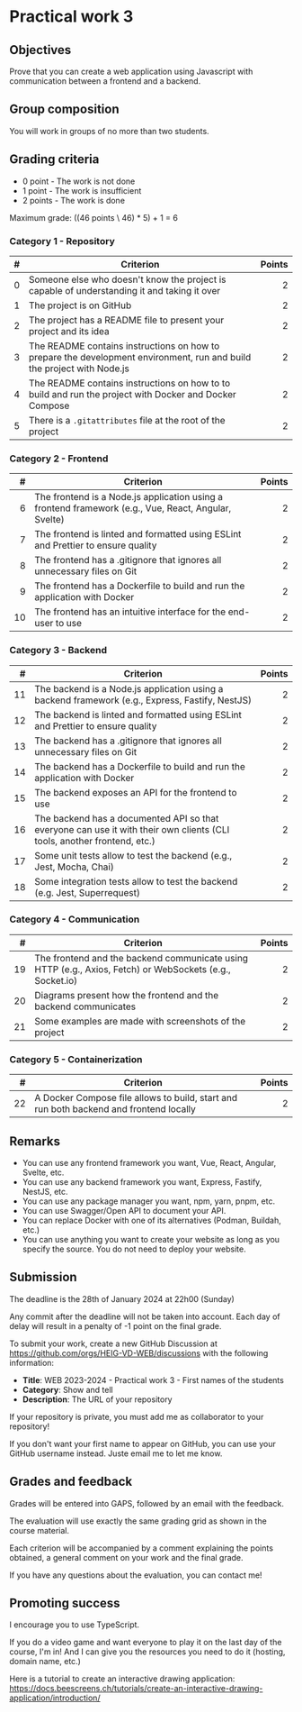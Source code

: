 # Practical work 3

## Objectives

Prove that you can create a web application using Javascript with communication between a frontend and a backend.

## Group composition

You will work in groups of no more than two students.

## Grading criteria

- 0 point - The work is not done
- 1 point - The work is insufficient
- 2 points - The work is done

Maximum grade: ((46 points \\ 46) * 5) + 1 = 6

### Category 1 - Repository

| # | Criterion                                                                                                              | Points |
|--:|------------------------------------------------------------------------------------------------------------------------|-------:|
| 0 | Someone else who doesn't know the project is capable of understanding it and taking it over                            |      2 |
| 1 | The project is on GitHub                                                                                               |      2 |
| 2 | The project has a README file to present your project and its idea                                                     |      2 |
| 3 | The README contains instructions on how to prepare the development environment, run and build the project with Node.js |      2 |
| 4 | The README contains instructions on how to to build and run the project with Docker and Docker Compose                 |      2 |
| 5 | There is a `.gitattributes` file at the root of the project                                                            |      2 |

### Category 2 - Frontend

|  # | Criterion                                                                                            | Points |
|---:|------------------------------------------------------------------------------------------------------|-------:|
|  6 | The frontend is a Node.js application using a frontend framework (e.g., Vue, React, Angular, Svelte) |      2 |
|  7 | The frontend is linted and formatted using ESLint and Prettier to ensure quality                     |      2 |
|  8 | The frontend has a .gitignore that ignores all unnecessary files on Git                              |      2 |
|  9 | The frontend has a Dockerfile to build and run the application with Docker                           |      2 |
| 10 | The frontend has an intuitive interface for the end-user to use                                      |      2 |

### Category 3 - Backend

|  # | Criterion                                                                                                               | Points |
|---:|-------------------------------------------------------------------------------------------------------------------------|-------:|
| 11 | The backend is a Node.js application using a backend framework (e.g., Express, Fastify, NestJS)                         |      2 |
| 12 | The backend is linted and formatted using ESLint and Prettier to ensure quality                                         |      2 |
| 13 | The backend has a .gitignore that ignores all unnecessary files on Git                                                  |      2 |
| 14 | The backend has a Dockerfile to build and run the application with Docker                                               |      2 |
| 15 | The backend exposes an API for the frontend to use                                                                      |      2 |
| 16 | The backend has a documented API so that everyone can use it with their own clients (CLI tools, another frontend, etc.) |      2 |
| 17 | Some unit tests allow to test the backend (e.g., Jest, Mocha, Chai)                                                     |     2  |
| 18 | Some integration tests allow to test the backend (e.g. Jest, Superrequest)                                              |     2  |

### Category 4 - Communication

|  # | Criterion                                                                                                | Points |
|---:|----------------------------------------------------------------------------------------------------------|-------:|
| 19 | The frontend and the backend communicate using HTTP (e.g., Axios, Fetch) or WebSockets (e.g., Socket.io) |      2 |
| 20 | Diagrams present how the frontend and the backend communicates                                           |      2 |
| 21 | Some examples are made with screenshots of the project                                                   |      2 |

### Category 5 - Containerization

|  # | Criterion                                                                              | Points |
|---:|----------------------------------------------------------------------------------------|-------:|
| 22 | A Docker Compose file allows to build, start and run both backend and frontend locally |      2 |

## Remarks

- You can use any frontend framework you want, Vue, React, Angular, Svelte, etc.
- You can use any backend framework you want, Express, Fastify, NestJS, etc.
- You can use any package manager you want, npm, yarn, pnpm, etc.
- You can use Swagger/Open API to document your API.
- You can replace Docker with one of its alternatives (Podman, Buildah, etc.)
- You can use anything you want to create your website as long as you specify the source.
You do not need to deploy your website.

## Submission

The deadline is the 28th of January 2024 at 22h00 (Sunday)

Any commit after the deadline will not be taken into account. Each day of delay will result in a penalty of -1 point on the final grade.

To submit your work, create a new GitHub Discussion at <https://github.com/orgs/HEIG-VD-WEB/discussions> with the following information:

- **Title**: WEB 2023-2024 - Practical work 3 - First names of the students
- **Category**: Show and tell
- **Description**: The URL of your repository

If your repository is private, you must add me as collaborator to your repository!

If you don't want your first name to appear on GitHub, you can use your GitHub username instead. Juste email me to let me know.

## Grades and feedback

Grades will be entered into GAPS, followed by an email with the feedback.

The evaluation will use exactly the same grading grid as shown in the course material.

Each criterion will be accompanied by a comment explaining the points obtained, a general comment on your work and the final grade.

If you have any questions about the evaluation, you can contact me!

## Promoting success

I encourage you to use TypeScript.

If you do a video game and want everyone to play it on the last day of the course, I'm in! And I can give you the resources you need to do it (hosting, domain name, etc.)

Here is a tutorial to create an interactive drawing application: <https://docs.beescreens.ch/tutorials/create-an-interactive-drawing-application/introduction/>
